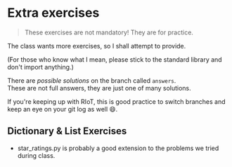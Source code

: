 # Extra exercises
> These exercises are not mandatory! They are for practice.

The class wants more exercises, so I shall attempt to provide.

(For those who know what I mean, please stick to the standard library and don't import anything.)

There are *possible solutions* on the branch called `answers`.  
These are not full answers, they are just one of many solutions.

If you're keeping up with RIoT, this is good practice to switch branches and keep 
an eye on your git log as well 😄.

## Dictionary & List Exercises

- star_ratings.py is probably a good extension to the problems we tried during class. 
